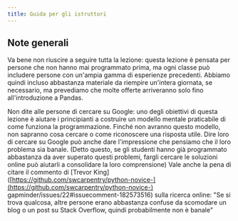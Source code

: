 ```yaml
---
title: Guida per gli istruttori
---
```



## Note generali

Va bene non riuscire a seguire tutta la lezione: questa lezione è pensata per persone
che non hanno mai programmato prima, ma ogni classe può includere persone con un'ampia
gamma di esperienze precedenti. Abbiamo quindi incluso abbastanza materiale da riempire
un'intera giornata, se necessario, ma prevediamo che molte offerte arriveranno solo fino
all'introduzione a Pandas.

Non dite alle persone di cercare su Google: uno degli obiettivi di questa lezione è
aiutare i principianti a costruire un modello mentale praticabile di come funziona la
programmazione. Finché non avranno questo modello, non sapranno cosa cercare o come
riconoscere una risposta utile. Dire loro di cercare su Google può anche dare
l'impressione che pensiamo che il loro problema sia banale. (Detto questo, se gli
studenti hanno già programmato abbastanza da aver superato questi problemi, fargli
cercare le soluzioni online può aiutarli a consolidare la loro comprensione) Vale anche
la pena di citare il commento di [Trevor
King]([https://github.com/swcarpentry/python-novice-](https://github.com/swcarpentry/python-novice-)
gapminder/issues/22#issuecomment-182573516) sulla ricerca online: "Se si trova qualcosa,
altre persone erano abbastanza confuse da scomodare un blog o un post su Stack Overflow,
quindi probabilmente non è banale"



